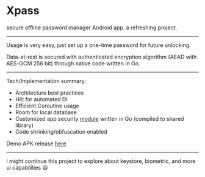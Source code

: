 # Xpass

secure offline password manager Android app. a refreshing project.

---

Usage is very easy, just set up a one-time password for future unlocking. 

Data-at-rest is secured with authenticated encryption algorithm (AEAD with AES-GCM 256 bit) through native code written in Go.

---

Tech/Implementation summary:
- Architecture best practices
- Hilt for automated DI
- Efficient Coroutine usage
- Room for local database
- Customized app security [module](app/libs/droidguard/) written in Go (compiled to shared library)
- Code shrinking/obfuscation enabled

Demo APK release [here](https://github.com/skuuzie/xpass/releases/tag/v.0.1.0-alpha)

---

i might continue this project to explore about keystore, biometric, and more ui capabilities 😃